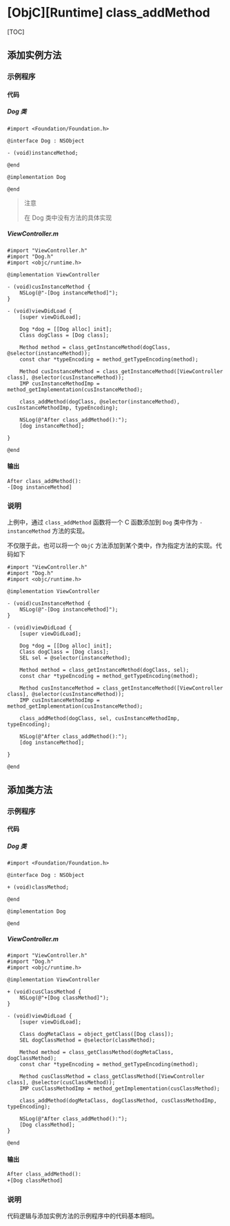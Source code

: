 # [ObjC][Runtime] class_addMethod

[TOC]

## 添加实例方法

### 示例程序

#### 代码

##### Dog 类

```objc
#import <Foundation/Foundation.h>

@interface Dog : NSObject

- (void)instanceMethod;

@end

@implementation Dog

@end
```

> 注意
> 
> 在 Dog 类中没有方法的具体实现

##### ViewController.m

```objc
#import "ViewController.h"
#import "Dog.h"
#import <objc/runtime.h>

@implementation ViewController

- (void)cusInstanceMethod {
    NSLog(@"-[Dog instanceMethod]");
}

- (void)viewDidLoad {
    [super viewDidLoad];

    Dog *dog = [[Dog alloc] init];
    Class dogClass = [Dog class];

    Method method = class_getInstanceMethod(dogClass, @selector(instanceMethod));
    const char *typeEncoding = method_getTypeEncoding(method);

    Method cusInstanceMethod = class_getInstanceMethod([ViewController class], @selector(cusInstanceMethod));
    IMP cusInstanceMethodImp = method_getImplementation(cusInstanceMethod);

    class_addMethod(dogClass, @selector(instanceMethod), cusInstanceMethodImp, typeEncoding);

    NSLog(@"After class_addMethod():");
    [dog instanceMethod];

}

@end
```

####  输出

```console
After class_addMethod():
-[Dog instanceMethod]
```

### 说明

上例中，通过 `class_addMethod` 函数将一个 C 函数添加到 `Dog` 类中作为 `-instanceMethod` 方法的实现。

不仅限于此，也可以将一个 `ObjC` 方法添加到某个类中，作为指定方法的实现。代码如下

```objc
#import "ViewController.h"
#import "Dog.h"
#import <objc/runtime.h>

@implementation ViewController

- (void)cusInstanceMethod {
    NSLog(@"-[Dog instanceMethod]");
}

- (void)viewDidLoad {
    [super viewDidLoad];

    Dog *dog = [[Dog alloc] init];
    Class dogClass = [Dog class];
    SEL sel = @selector(instanceMethod);

    Method method = class_getInstanceMethod(dogClass, sel);
    const char *typeEncoding = method_getTypeEncoding(method);

    Method cusInstanceMethod = class_getInstanceMethod([ViewController class], @selector(cusInstanceMethod));
    IMP cusInstanceMethodImp = method_getImplementation(cusInstanceMethod);

    class_addMethod(dogClass, sel, cusInstanceMethodImp, typeEncoding);

    NSLog(@"After class_addMethod():");
    [dog instanceMethod];

}

@end
```

## 添加类方法

### 示例程序

#### 代码

##### Dog 类

```objc
#import <Foundation/Foundation.h>

@interface Dog : NSObject

+ (void)classMethod;

@end

@implementation Dog

@end
```

##### ViewController.m

```objc
#import "ViewController.h"
#import "Dog.h"
#import <objc/runtime.h>

@implementation ViewController

+ (void)cusClassMethod {
    NSLog(@"+[Dog classMethod]");
}

- (void)viewDidLoad {
    [super viewDidLoad];

    Class dogMetaClass = object_getClass([Dog class]);
    SEL dogClassMethod = @selector(classMethod);

    Method method = class_getClassMethod(dogMetaClass, dogClassMethod);
    const char *typeEncoding = method_getTypeEncoding(method);

    Method cusClassMethod = class_getClassMethod([ViewController class], @selector(cusClassMethod));
    IMP cusClassMethodImp = method_getImplementation(cusClassMethod);

    class_addMethod(dogMetaClass, dogClassMethod, cusClassMethodImp, typeEncoding);

    NSLog(@"After class_addMethod():");
    [Dog classMethod];
}

@end
```

#### 输出

```txt
After class_addMethod():
+[Dog classMethod]
```

### 说明

代码逻辑与添加实例方法的示例程序中的代码基本相同。


